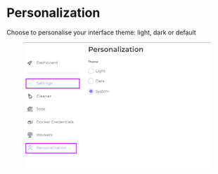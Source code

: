 # Personalization

Choose to personalise your interface theme: light, dark or default

<figure><img src="../../../../.gitbook/assets/aud set 3.png" alt=""><figcaption></figcaption></figure>
